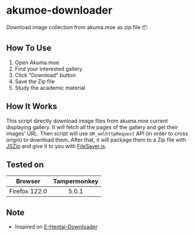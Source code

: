 # akumoe-downloader
Download image collection from akuma.moe as zip file 📦

## How To Use

1. Open Akuma.moe
2. Find your interested gallery
3. Click "Download" button
4. Save the Zip file
5. Study the academic material


## How It Works

This script directly download image files from akuma.moe current displaying gallery. It will fetch all the pages of the gallery and get their images' URL. Then script will use `GM_xmlhttpRequest` API (in order to cross origin) to download them. After that, it will package them to a Zip file with [JSZip](https://github.com/Stuk/jszip) and give it to you with [FileSaver.js](https://github.com/eligrey/FileSaver.js).

## Tested on

| Browser       | Tampermonkey  |
| ------------- |:-------------:|
| Firefox 122.0 | 5.0.1         |


## Note

- Inspired on [E-Hentai-Downloader](https://github.com/ccloli/E-Hentai-Downloader)